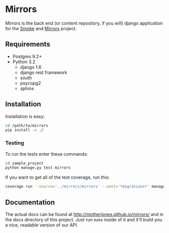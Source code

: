 # Mirrors

Mirrors is the back end (or content repository, if you will) django application
for the [Smoke](https://github.com/benbreedlove/smokejs) and
[Mirrors](https://github.com/motherjones/mirrors_server) project.

## Requirements

* Postgres 9.2+
* Python 3.2
    * django 1.6
    * django rest framework
    * south
    * psycopg2
    * sphinx

## Installation

Installation is easy:

```bash
cd /path/to/mirrors
pip install -e ./
```

### Testing

To run the tests enter these commands:

```bash
cd sample_project
python manage.py test mirrors
```

If you want to get all of the test coverage, run this:

```bash
coverage run --source='../mirrors/mirrors' --omit='*migrations*' manage.py test mirrors; coverage html
```

## Documentation

The actual docs can be found at http://motherjones.github.io/mirrors/ and in
the docs directory of this project. Just run `make` inside of it and it'll
build you a nice, readable version of our API.
    
